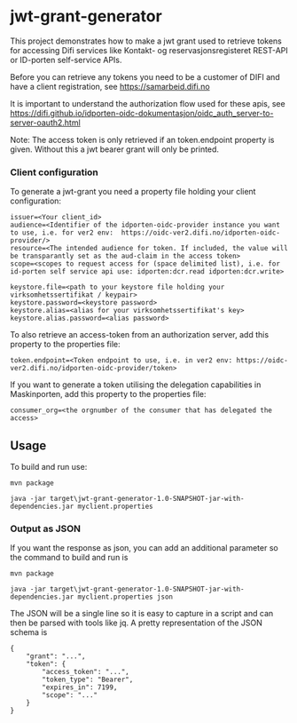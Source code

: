# jwt-grant-generator

This project demonstrates how to make a jwt grant used to retrieve tokens for accessing Difi services like Kontakt- og reservasjonsregisteret REST-API or ID-porten self-service APIs.

Before you can retrieve any tokens you need to be a customer of DIFI and have a client registration, see https://samarbeid.difi.no

It is important to understand the authorization flow used for these apis, see https://difi.github.io/idporten-oidc-dokumentasjon/oidc_auth_server-to-server-oauth2.html

Note: The access token is only retrieved if an token.endpoint property is given. Without this a jwt bearer grant will only be printed.

### Client configuration
To generate a jwt-grant you need a property file holding your client configuration:

```
issuer=<Your client_id>
audience=<Identifier of the idporten-oidc-provider instance you want to use, i.e. for ver2 env:  https://oidc-ver2.difi.no/idporten-oidc-provider/>
resource=<The intended audience for token. If included, the value will be transparantly set as the aud-claim in the access token>
scope=<scopes to request access for (space delimited list), i.e. for id-porten self service api use: idporten:dcr.read idporten:dcr.write>

keystore.file=<path to your keystore file holding your virksomhetssertifikat / keypair>
keystore.password=<keystore password>
keystore.alias=<alias for your virksomhetssertifikat's key>
keystore.alias.password=<alias password>

```

To also retrieve an access-token from an authorization server, add this property to the properties file:

```
token.endpoint=<Token endpoint to use, i.e. in ver2 env: https://oidc-ver2.difi.no/idporten-oidc-provider/token>
```

If you want to generate a token utilising the delegation capabilities in Maskinporten, add this property to the properties file:
```
consumer_org=<the orgnumber of the consumer that has delegated the access>
```

## Usage

To build and run use:

```
mvn package

java -jar target\jwt-grant-generator-1.0-SNAPSHOT-jar-with-dependencies.jar myclient.properties

```

### Output as JSON
If you want the response as json, you can add an additional parameter so the command to build and run is
```
mvn package

java -jar target\jwt-grant-generator-1.0-SNAPSHOT-jar-with-dependencies.jar myclient.properties json

```

The JSON will be a single line so it is easy to capture in a script and can then be parsed with tools like jq.
A pretty representation of the JSON schema is
```
{
    "grant": "...",
    "token": {
        "access_token": "...",
        "token_type": "Bearer",
        "expires_in": 7199,
        "scope": "..."
    }
}

```
